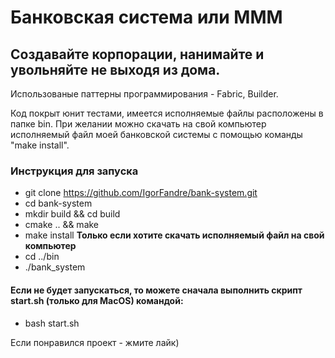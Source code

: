 # Банковская система или МММ

## Создавайте корпорации, нанимайте и увольняйте не выходя из дома.

Использованые паттерны программирования - Fabric, Builder.

Код покрыт юнит тестами, имеется исполняемые файлы расположены 
в папке bin. При желании можно скачать на свой компьютер исполняемый 
файл моей банковской системы с помощью команды "make install".

### Инструкция для запуска

* git clone https://github.com/IgorFandre/bank-system.git
* cd bank-system
* mkdir build && cd build
* cmake .. && make
* make install __Только если хотите скачать исполняемый файл на свой компьютер__
* cd ../bin
* ./bank_system

#### Если не будет запускаться, то можете сначала выполнить скрипт start.sh (только для MacOS) командой:

* bash start.sh


Если понравился проект - жмите лайк)
